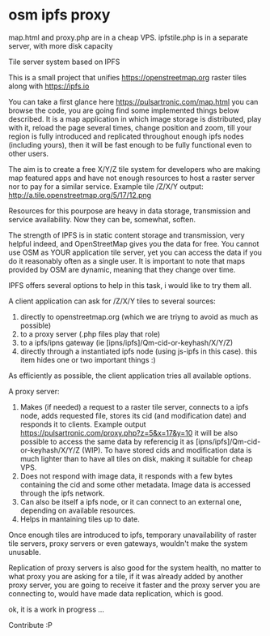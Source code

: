 # osm ipfs proxy
map.html and proxy.php are in a cheap VPS.
ipfstile.php is in a separate server, with more disk capacity

Tile server system based on IPFS

This is a small project that unifies https://openstreetmap.org raster tiles along with https://ipfs.io


You can take a first glance here https://pulsartronic.com/map.html you can browse the code, you are going find some implemented things below described.
It is a map application in which image storage is distributed, play with it, reload the page several times, change position and zoom, till your region is fully introduced and replicated throughout enough ipfs nodes (including yours), then it will be fast enough to be fully functional even to other users.


The aim is to create a free X/Y/Z tile system for developers who are making map featured apps and have not enough resources to host a raster server nor to pay for a similar service.
Example tile /Z/X/Y output: http://a.tile.openstreetmap.org/5/17/12.png

Resources for this pourpose are heavy in data storage, transmission and service availability. Now they can be, somewhat, soften.

The strength of IPFS is in static content storage and transmission, very helpful indeed, and OpenStreetMap gives you the data for free. You cannot use OSM as YOUR application tile server, yet you can access the data if you do it reasonably often as a single user. It is important to note that maps provided by OSM are dynamic, meaning that they change over time.

IPFS offers several options to help in this task, i would like to try them all.

A client application can ask for /Z/X/Y tiles to several sources:
1) directly to openstreetmap.org (which we are triyng to avoid as much as possible)
2) to a proxy server (.php files play that role)
3) to a ipfs/ipns gateway (ie [ipns/ipfs]/Qm-cid-or-keyhash/X/Y/Z)
4) directly through a instantiated ipfs node (using js-ipfs in this case). this item hides one or two important things :)

As efficiently as possible, the client application tries all available options.

A proxy server:
1) Makes (if needed) a request to a raster tile server, connects to a ipfs node, adds requested file, stores its cid (and modification date) and responds it to clients.
Example output https://pulsartronic.com/proxy.php?z=5&x=17&y=10 it will be also possible to access the same data by referencig it as [ipns/ipfs]/Qm-cid-or-keyhash/X/Y/Z (WIP).
To have stored cids and modification data is much lighter than to have all tiles on disk, making it suitable for cheap VPS.
2) Does not respond with image data, it responds with a few bytes containing the cid and some other metadata. Image data is accessed through the ipfs network.
3) Can also be itself a ipfs node, or it can connect to an external one, depending on available resources.
4) Helps in mantaining tiles up to date.

Once enough tiles are introduced to ipfs, temporary unavailability of raster tile servers, proxy servers or even gateways, wouldn't make the system unusable.

Replication of proxy servers is also good for the system health, no matter to what proxy you are asking for a tile, if it was already added by another proxy server, you are going to receive it faster and the proxy server you are connecting to, would have made data replication, which is good.

ok, it is a work in progress ... 

Contribute :P

